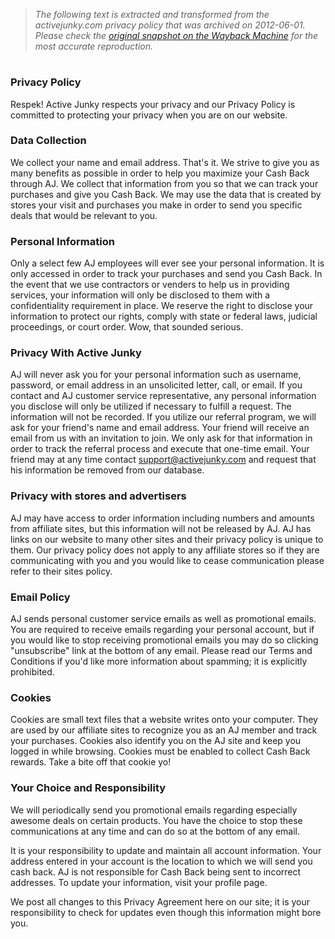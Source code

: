 > *The following text is extracted and transformed from the activejunky.com privacy policy that was archived on 2012-06-01. Please check the [original snapshot on the Wayback Machine](https://web.archive.org/web/20120601014639id_/http%3A//www.activejunky.com/content/privacy-policy) for the most accurate reproduction.*

# 

### Privacy Policy

Respek! Active Junky respects your privacy and our Privacy Policy is committed to protecting your privacy when you are on our website. 

### Data Collection

We collect your name and email address. That's it. We strive to give you as many benefits as possible in order to help you maximize your Cash Back through AJ. We collect that information from you so that we can track your purchases and give you Cash Back. We may use the data that is created by stores your visit and purchases you make in order to send you specific deals that would be relevant to you. 

### Personal Information

Only a select few AJ employees will ever see your personal information. It is only accessed in order to track your purchases and send you Cash Back. In the event that we use contractors or venders to help us in providing services, your information will only be disclosed to them with a confidentiality requirement in place. We reserve the right to disclose your information to protect our rights, comply with state or federal laws, judicial proceedings, or court order. Wow, that sounded serious.

### Privacy With Active Junky

AJ will never ask you for your personal information such as username, password, or email address in an unsolicited letter, call, or email. If you contact and AJ customer service representative, any personal information you disclose will only be utilized if necessary to fulfill a request. The information will not be recorded. If you utilize our referral program, we will ask for your friend's name and email address. Your friend will receive an email from us with an invitation to join. We only ask for that information in order to track the referral process and execute that one-time email. Your friend may at any time contact support@activejunky.com and request that his information be removed from our database.

### Privacy with stores and advertisers

AJ may have access to order information including numbers and amounts from affiliate sites, but this information will not be released by AJ. AJ has links on our website to many other sites and their privacy policy is unique to them. Our privacy policy does not apply to any affiliate stores so if they are communicating with you and you would like to cease communication please refer to their sites policy. 

### Email Policy

AJ sends personal customer service emails as well as promotional emails. You are required to receive emails regarding your personal account, but if you would like to stop receiving promotional emails you may do so clicking "unsubscribe" link at the bottom of any email. Please read our Terms and Conditions if you'd like more information about spamming; it is explicitly prohibited.

### Cookies

Cookies are small text files that a website writes onto your computer. They are used by our affiliate sites to recognize you as an AJ member and track your purchases. Cookies also identify you on the AJ site and keep you logged in while browsing. Cookies must be enabled to collect Cash Back rewards. Take a bite off that cookie yo!

### Your Choice and Responsibility

We will periodically send you promotional emails regarding especially awesome deals on certain products. You have the choice to stop these communications at any time and can do so at the bottom of any email.

It is your responsibility to update and maintain all account information. Your address entered in your account is the location to which we will send you cash back. AJ is not responsible for Cash Back being sent to incorrect addresses. To update your information, visit your profile page.

We post all changes to this Privacy Agreement here on our site; it is your responsibility to check for updates even though this information might bore you. 
